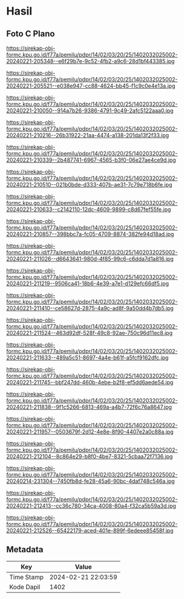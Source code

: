 # Hasil

## Foto C Plano

https://sirekap-obj-formc.kpu.go.id/f77a/pemilu/pdpr/14/02/03/20/25/1402032025002-20240221-205348--e6f29b7e-9c52-4fb2-a9c6-28d1bf443385.jpg

https://sirekap-obj-formc.kpu.go.id/f77a/pemilu/pdpr/14/02/03/20/25/1402032025002-20240221-205521--e038e947-cc88-4624-bb45-f1c9c0e4e13a.jpg

https://sirekap-obj-formc.kpu.go.id/f77a/pemilu/pdpr/14/02/03/20/25/1402032025002-20240221-210050--914a7b26-9386-4791-9c49-2afc5122aaa0.jpg

https://sirekap-obj-formc.kpu.go.id/f77a/pemilu/pdpr/14/02/03/20/25/1402032025002-20240221-210216--26b31922-21aa-4474-a138-201da13f2f33.jpg

https://sirekap-obj-formc.kpu.go.id/f77a/pemilu/pdpr/14/02/03/20/25/1402032025002-20240221-210339--2b487741-6967-4565-b3f0-06e27ae4ce9d.jpg

https://sirekap-obj-formc.kpu.go.id/f77a/pemilu/pdpr/14/02/03/20/25/1402032025002-20240221-210510--021b0bde-d333-407b-ae31-7c79e718b6fe.jpg

https://sirekap-obj-formc.kpu.go.id/f77a/pemilu/pdpr/14/02/03/20/25/1402032025002-20240221-210633--c2142110-12dc-4609-9899-c8d67fef55fe.jpg

https://sirekap-obj-formc.kpu.go.id/f77a/pemilu/pdpr/14/02/03/20/25/1402032025002-20240221-210857--398bbc7a-fc05-4709-8874-382fe94d18ad.jpg

https://sirekap-obj-formc.kpu.go.id/f77a/pemilu/pdpr/14/02/03/20/25/1402032025002-20240221-211026--d6643641-980d-4f85-99c6-c6dda7d1a816.jpg

https://sirekap-obj-formc.kpu.go.id/f77a/pemilu/pdpr/14/02/03/20/25/1402032025002-20240221-211219--9506ca41-18b6-4e39-a7e1-d129efc66df5.jpg

https://sirekap-obj-formc.kpu.go.id/f77a/pemilu/pdpr/14/02/03/20/25/1402032025002-20240221-211410--ce58627d-2875-4a9c-ad8f-9a50dd4b7db5.jpg

https://sirekap-obj-formc.kpu.go.id/f77a/pemilu/pdpr/14/02/03/20/25/1402032025002-20240221-211524--463d92df-528f-49c8-92ae-750c96d11ec8.jpg

https://sirekap-obj-formc.kpu.go.id/f77a/pemilu/pdpr/14/02/03/20/25/1402032025002-20240221-211633--489a5c51-8697-4a4e-b61f-a5fcf9162dfc.jpg

https://sirekap-obj-formc.kpu.go.id/f77a/pemilu/pdpr/14/02/03/20/25/1402032025002-20240221-211745--bbf247dd-460b-4ebe-b2f8-ef5dd6aede54.jpg

https://sirekap-obj-formc.kpu.go.id/f77a/pemilu/pdpr/14/02/03/20/25/1402032025002-20240221-211838--9f1c5266-6813-469a-a4b7-72f6c76a8647.jpg

https://sirekap-obj-formc.kpu.go.id/f77a/pemilu/pdpr/14/02/03/20/25/1402032025002-20240221-211957--0503679f-2d12-4e8e-8f90-4407e2a0c88a.jpg

https://sirekap-obj-formc.kpu.go.id/f77a/pemilu/pdpr/14/02/03/20/25/1402032025002-20240221-212104--8c864e29-b8f0-4be7-8321-5cbaa72f7136.jpg

https://sirekap-obj-formc.kpu.go.id/f77a/pemilu/pdpr/14/02/03/20/25/1402032025002-20240214-231304--7450fb8d-fe28-45a6-90bc-4daf748c546a.jpg

https://sirekap-obj-formc.kpu.go.id/f77a/pemilu/pdpr/14/02/03/20/25/1402032025002-20240221-212413--cc36c780-34ca-4008-80a4-f32ca5b59a3d.jpg

https://sirekap-obj-formc.kpu.go.id/f77a/pemilu/pdpr/14/02/03/20/25/1402032025002-20240221-212526--65422179-aced-401e-899f-6edeee85458f.jpg


## Metadata

| Key        | Value               |
| ---------- | ------------------- |
| Time Stamp | 2024-02-21 22:03:59 |
| Kode Dapil | 1402                |



